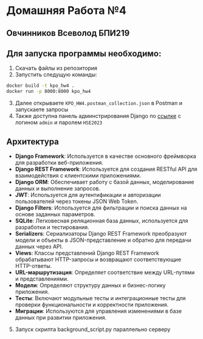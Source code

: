 # Домашняя Работа №4

## Овчинников Всеволод БПИ219

## Для запуска программы необходимо:

1. Скачать файлы из репозитория
2. Запустить следущую команды:

```bash
docker build -t kpo_hw4 .
docker run -p 8000:8000 kpo_hw4
```

3. Далее открываете `KPO_HW4.postman_collection.json` в Postman и запускаете запросы
4. Также доступна панель админстрирования Django по [ссылке](http://127.0.0.1:8000/admin/) с логином `admin` и
   паролем `HSE2023`

## Архитектура

- **Django Framework**: Используется в качестве основного фреймворка для разработки веб-приложения.
- **Django REST Framework**: Используется для создания RESTful API для взаимодействия с клиентскими приложениями.
- **Django ORM**: Обеспечивает работу с базой данных, моделирование данных и выполнение запросов.
- **JWT**: Используется для аутентификации и авторизации пользователей через токены JSON Web Token.
- **Django Filters**: Используется для фильтрации и поиска данных на основе заданных параметров.
- **SQLite**: Легковесная реляционная база данных, используется для разработки и тестирования.
- **Serializers**: Сериализаторы Django REST Framework преобразуют модели и объекты в JSON-представление и обратно для
  передачи данных через API.
- **Views**: Классы представлений Django REST Framework обрабатывают HTTP-запросы и возвращают соответствующие
  HTTP-ответы.
- **URL-маршрутизация**: Определяет соответствие между URL-путями и представлениями.
- **Модели**: Определяют структуру данных и бизнес-логику приложения.
- **Тесты**: Включают модульные тесты и интеграционные тесты для проверки функциональности и корректности приложения.
- **Миграции**: Используются для управления изменениями в базе данных при развитии приложения.
 
5. Запуск скрипта background_script.py параллельно серверу
